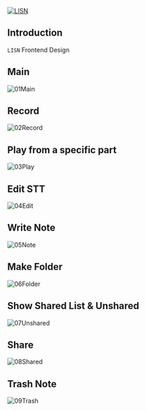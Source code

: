 [![LISN](https://user-images.githubusercontent.com/51017609/63237566-7cae2980-c27d-11e9-8a2f-6067a66f8c18.png)](https://lisn.ai)

## Introduction
`LISN` Frontend Design

## Main

![01Main](https://user-images.githubusercontent.com/51017609/69254998-6b691600-0bfa-11ea-9863-e90407e0d2e5.gif)

## Record

![02Record](https://user-images.githubusercontent.com/51017609/69255177-aff4b180-0bfa-11ea-872a-b061d6add4e3.gif)

## Play from a specific part

![03Play](https://user-images.githubusercontent.com/51017609/69255187-b84cec80-0bfa-11ea-8957-7445fec8c343.gif)

## Edit STT

![04Edit](https://user-images.githubusercontent.com/51017609/69255200-c00c9100-0bfa-11ea-8856-8a8f24e604ac.gif)

## Write Note

![05Note](https://user-images.githubusercontent.com/51017609/69255218-c864cc00-0bfa-11ea-87bd-2abeb607e257.gif)

## Make Folder

![06Folder](https://user-images.githubusercontent.com/51017609/69255234-d3b7f780-0bfa-11ea-9536-0417729645e3.gif)

## Show Shared List & Unshared

![07Unshared](https://user-images.githubusercontent.com/51017609/69255264-dca8c900-0bfa-11ea-9bcd-f937efc9cdaf.gif)

## Share

![08Shared](https://user-images.githubusercontent.com/51017609/69255278-e4686d80-0bfa-11ea-8b88-894c243cf8f7.gif)

## Trash Note

![09Trash](https://user-images.githubusercontent.com/51017609/69255305-efbb9900-0bfa-11ea-90df-8fb9e7e23b7f.gif)
